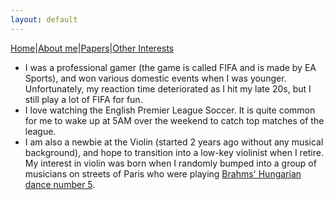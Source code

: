 ```yaml
---
layout: default
---
```



[Home](./index.html)|[About me](./another-page.html)|[Papers](./another-page.html)|[Other Interests](./other.html)

*	I was a professional gamer (the game is called FIFA and is made by EA Sports), and won various domestic events when I was younger. Unfortunately, my reaction time deteriorated as I hit my late 20s, but I still play a lot of FIFA for fun. 
*	I love watching the English Premier League Soccer. It is quite common for me to wake up at 5AM over the weekend to catch top matches of the league.
*	I am also a newbie at the Violin (started 2 years ago without any musical background), and hope to transition into a low-key violinist when I retire. My interest in violin was born when I randomly bumped into a group of musicians on streets of Paris who were playing [Brahms' Hungarian dance number 5](https://www.youtube.com/watch?v=6vqt51VVidY).